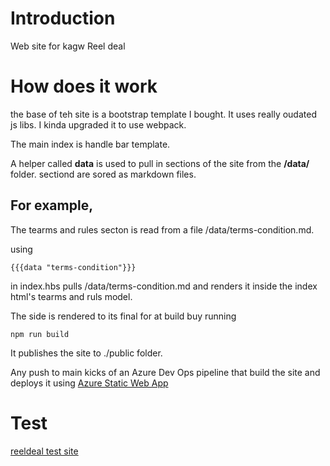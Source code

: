 # Introduction 
Web site for kagw Reel deal

# How does it work
the base of teh site is a bootstrap template I bought.
It uses really oudated js libs.
I kinda upgraded it to use webpack. 

The main index is handle bar template.

A helper called **data** is used to pull in sections of the site from the **/data/** folder.
sectiond are sored as markdown files.

## For example,
The tearms and rules secton is read from a file /data/terms-condition.md.

using

    {{{data "terms-condition"}}}

in index.hbs pulls /data/terms-condition.md and renders it inside the index html's tearms and ruls model.

The side is rendered to its final for at build buy running

    npm run build

It publishes the site to ./public folder.

Any push to main kicks of an Azure Dev Ops pipeline that build the site and deploys it using [Azure Static Web App](https://docs.microsoft.com/en-us/azure/static-web-apps/)

# Test
[reeldeal test site](https://black-grass-04c9be110.azurestaticapps.net/)
